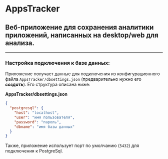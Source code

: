 # AppsTracker
## Веб-приложение для сохранения аналитики приложений, написанных на desktop/web для анализа.
---
### Настройка подключения к базе данных:
Приложение получает данные для подключения из конфигурационного файла `AppsTracker/dbsettings.json` (предварительно нужно его ***создать***). Его структура описана ниже:

**AppsTracker/dbsettings.json**
```JSON
{
  "postgresql": {
    "host": "localhost",
    "user": "имя пользователя",
    "password": "пароль",
    "dbname": "имя базы данных"
  }
}
```
Также, приложение использует порт по умолчанию (`5432`) для подключения к PostgreSql.
